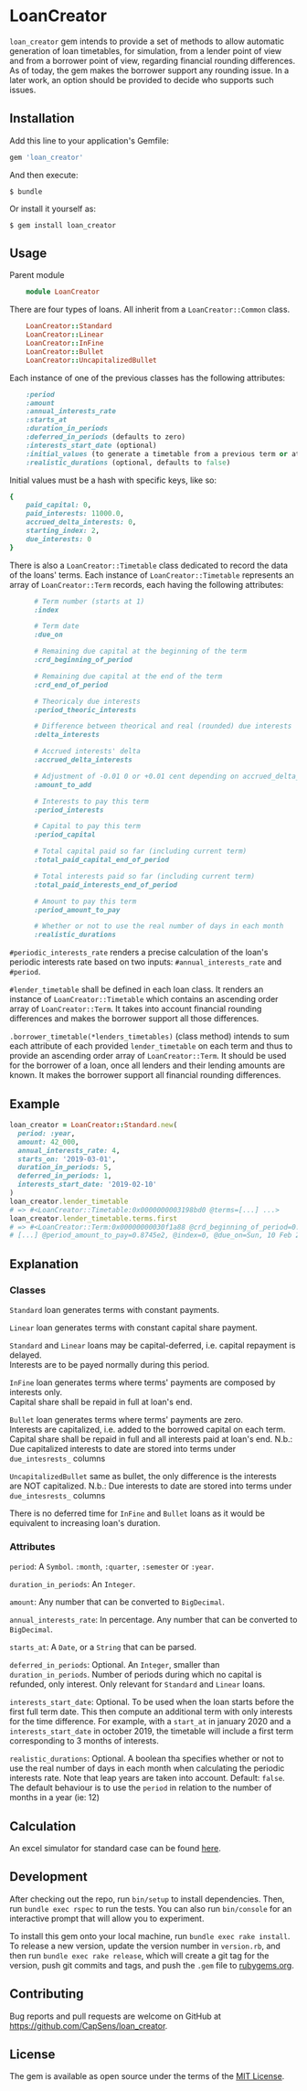 # LoanCreator

`loan_creator` gem intends to provide a set of methods to allow automatic generation of loan timetables, for simulation, from a lender point of view and from a borrower point of view, regarding financial rounding differences. As of today, the gem makes the borrower support any rounding issue. In a later work, an option should be provided to decide who supports such issues.

## Installation

Add this line to your application's Gemfile:

```ruby
gem 'loan_creator'
```

And then execute:

    $ bundle

Or install it yourself as:

    $ gem install loan_creator

## Usage

Parent module

```ruby
    module LoanCreator
```

There are four types of loans. All inherit from a `LoanCreator::Common` class.

```ruby
    LoanCreator::Standard
    LoanCreator::Linear
    LoanCreator::InFine
    LoanCreator::Bullet
    LoanCreator::UncapitalizedBullet
```

Each instance of one of the previous classes has the following attributes:

```ruby
    :period
    :amount
    :annual_interests_rate
    :starts_at
    :duration_in_periods
    :deferred_in_periods (defaults to zero)
    :interests_start_date (optional)
    :initial_values (to generate a timetable from a previous term or at a given state)
    :realistic_durations (optional, defaults to false)
```

Initial values must be a hash with specific keys, like so:

```ruby
{
    paid_capital: 0,
    paid_interests: 11000.0,
    accrued_delta_interests: 0,
    starting_index: 2,
    due_interests: 0
}
```

There is also a `LoanCreator::Timetable` class dedicated to record the data of the loans' terms. Each instance of `LoanCreator::Timetable` represents an array of `LoanCreator::Term` records, each having the following attributes:

```ruby
      # Term number (starts at 1)
      :index

      # Term date
      :due_on

      # Remaining due capital at the beginning of the term
      :crd_beginning_of_period

      # Remaining due capital at the end of the term
      :crd_end_of_period

      # Theoricaly due interests
      :period_theoric_interests

      # Difference between theorical and real (rounded) due interests
      :delta_interests

      # Accrued interests' delta
      :accrued_delta_interests

      # Adjustment of -0.01 0 or +0.01 cent depending on accrued_delta_interests
      :amount_to_add

      # Interests to pay this term
      :period_interests

      # Capital to pay this term
      :period_capital

      # Total capital paid so far (including current term)
      :total_paid_capital_end_of_period

      # Total interests paid so far (including current term)
      :total_paid_interests_end_of_period

      # Amount to pay this term
      :period_amount_to_pay

      # Whether or not to use the real number of days in each month
      :realistic_durations
```

`#periodic_interests_rate` renders a precise calculation of the loan's periodic interests rate based on two inputs: `#annual_interests_rate` and `#period`.

`#lender_timetable` shall be defined in each loan class. It renders an instance of `LoanCreator::Timetable` which contains an ascending order array of `LoanCreator::Term`. It takes into account financial rounding differences and makes the borrower
support all those differences.

`.borrower_timetable(*lenders_timetables)` (class method) intends to sum each attribute of each provided `lender_timetable` on each term and thus to provide an ascending order array of `LoanCreator::Term`. It should be used for the borrower of a loan, once all lenders and their lending amounts
are known. It makes the borrower support all financial rounding differences.

## Example

```ruby
loan_creator = LoanCreator::Standard.new(
  period: :year,
  amount: 42_000,
  annual_interests_rate: 4,
  starts_on: '2019-03-01',
  duration_in_periods: 5,
  deferred_in_periods: 1,
  interests_start_date: '2019-02-10'
)
loan_creator.lender_timetable
# => #<LoanCreator::Timetable:0x0000000003198bd0 @terms=[...] ...>
loan_creator.lender_timetable.terms.first
# => #<LoanCreator::Term:0x00000000030f1a88 @crd_beginning_of_period=0.42e5,
# [...] @period_amount_to_pay=0.8745e2, @index=0, @due_on=Sun, 10 Feb 2019>
````

## Explanation

### Classes

`Standard` loan generates terms with constant payments.

`Linear` loan generates terms with constant capital share payment.

`Standard` and `Linear` loans may be capital-deferred, i.e. capital repayment is delayed.\
Interests are to be payed normally during this period.

`InFine` loan generates terms where terms' payments are composed by interests only.\
Capital share shall be repaid in full at loan's end.

`Bullet` loan generates terms where terms' payments are zero. \
Interests are capitalized, i.e. added to the borrowed capital on each term.\
Capital share shall be repaid in full and all interests paid at loan's end.
N.b.: Due capitalized interests to date are stored into terms under `due_intesrests_` columns

`UncapitalizedBullet` same as bullet, the only difference is the interests\
are NOT capitalized.
N.b.: Due interests to date are stored into terms under `due_intesrests_` columns

There is no deferred time for `InFine` and `Bullet` loans as it would be equivalent to increasing loan's duration.

### Attributes

`period`: A `Symbol`. `:month`, `:quarter`, `:semester` or `:year`.

`duration_in_periods`: An `Integer`.

`amount`: Any number that can be converted to `BigDecimal`.

`annual_interests_rate`: In percentage. Any number that can be converted to `BigDecimal`.

`starts_at`: A `Date`, or a `String` that can be parsed.

`deferred_in_periods`: Optional. An `Integer`, smaller than `duration_in_periods`. Number of periods during which no
capital is refunded, only interest. Only relevant for `Standard` and `Linear` loans.

`interests_start_date`: Optional. To be used when the loan starts before the first full term date. This then compute an
additional term with only interests for the time difference.
For example, with a `start_at` in january 2020 and a `interests_start_date` in october 2019, the timetable will include a
first term corresponding to 3 months of interests.

`realistic_durations`: Optional. A boolean tha specifies whether or not to use the real number of days in each month when calculating the periodic interests rate. Note that leap years are taken into account. Default: `false`.
The default behaviour is to use the `period` in relation to the number of months in a year (ie: 12)

## Calculation

An excel simulator for standard case can be found [here](CapSens_Loan.xlsx).

## Development

After checking out the repo, run `bin/setup` to install dependencies. Then, run `bundle exec rspec` to run the tests. You can also run `bin/console` for an interactive prompt that will allow you to experiment.

To install this gem onto your local machine, run `bundle exec rake install`. To release a new version, update the version number in `version.rb`, and then run `bundle exec rake release`, which will create a git tag for the version, push git commits and tags, and push the `.gem` file to [rubygems.org](https://rubygems.org).

## Contributing

Bug reports and pull requests are welcome on GitHub at https://github.com/CapSens/loan_creator.


## License

The gem is available as open source under the terms of the [MIT License](http://opensource.org/licenses/MIT).
